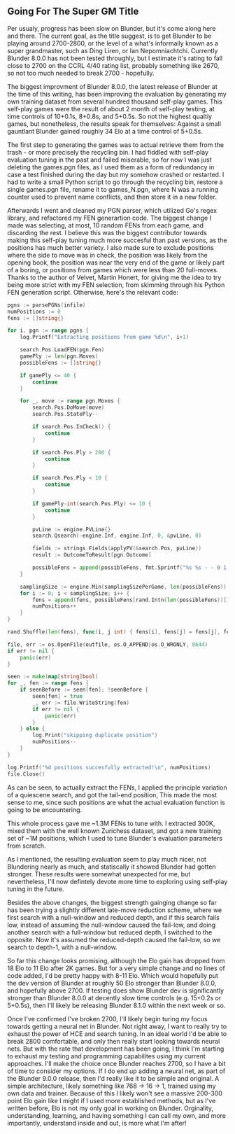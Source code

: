 Going For The Super GM Title
------------------------

Per usualy, progress has been slow on Blunder, but it's come along here and there. The current goal, as the title suggest,
is to get Blunder to be playing around 2700-2800, or the level of a what's informally known as a super grandmaster, 
such as Ding Liren, or Ian Nepomniachtchi. Currently Blunder 8.0.0 has not been tested throughly, but I estimate it's rating 
to fall close to 2700 on the CCRL 4/40 rating list, probably something like 2670, so not too much needed to break 2700 - hopefully.

The biggest improvment of Blunder 8.0.0, the latest release of Blunder at the time of this writing, has been improving the evaluation
by generating my own training dataset from several hundred thousand self-play games. This self-play games were the result of about 2
month of self-play testing, at time controls of 10+0.1s, 8+0.8s, and 5+0.5s. So not the highest qualtiy games, but nonetheless, the
results speak for themselves: Against a small gauntlant Blunder gained roughly 34 Elo at a time control of 5+0.5s.

The first step to generating the games was to actual retrieve them from the trash - or more precisely the recycling bin. I had
fiddled with self-play evaluation tuning in the past and failed miserable, so for now I was just deleting the games.pgn files,
as I used them as a form of redundancy in case a test finished during the day but my somehow crashed or restarted. I had to
write a small Python script to go through the recycling bin, restore a single games.pgn file, rename it to games_N.pgn, where
N was a running counter used to prevent name conflicts, and then store it in a new folder.

Afterwards I went and cleaned my PGN parser, which utilized Go's regex library, and refactored my FEN generartion code. The biggest
change I made was selecting, at most, 10 random FENs from each game, and discarding the rest. I believe this was the biggest contributor
towards making this self-play tuning much more succesful than past versions, as the positions has much better variety. I also made
sure to exclude positions where the side to move was in check, the position was likely from the opening book, the position was near the
very end of the game or likely part of a boring, or positions from games which were less than 20 full-moves. Thanks to the author of Velvet,
Martin Honert, for giving me the idea to try being more strict with my FEN selection, from skimming through his Python FEN generation script.
Otherwise, here's the relevant code:

```Go
pgns := parsePGNs(infile)
numPositions := 0
fens := []string{}

for i, pgn := range pgns {
	log.Printf("Extracting positions from game %d\n", i+1)

	search.Pos.LoadFEN(pgn.Fen)
	gamePly := len(pgn.Moves)
	possibleFens := []string{}

	if gamePly <= 40 {
		continue
	}

	for _, move := range pgn.Moves {
		search.Pos.DoMove(move)
		search.Pos.StatePly--

		if search.Pos.InCheck() {
			continue
		}

		if search.Pos.Ply > 200 {
			continue
		}

		if search.Pos.Ply < 10 {
			continue
		}

		if gamePly-int(search.Pos.Ply) <= 10 {
			continue
		}

		pvLine := engine.PVLine{}
		search.Qsearch(-engine.Inf, engine.Inf, 0, &pvLine, 0)

		fields := strings.Fields(applyPV(&search.Pos, pvLine))
		result := OutcomeToResult[pgn.Outcome]

		possibleFens = append(possibleFens, fmt.Sprintf("%s %s - - 0 1 [%s]\n", fields[0], fields[1], result))
	}

	samplingSize := engine.Min(samplingSizePerGame, len(possibleFens))
	for i := 0; i < samplingSize; i++ {
		fens = append(fens, possibleFens[rand.Intn(len(possibleFens))])
		numPositions++
	}
}

rand.Shuffle(len(fens), func(i, j int) { fens[i], fens[j] = fens[j], fens[i] })

file, err := os.OpenFile(outfile, os.O_APPEND|os.O_WRONLY, 0644)
if err != nil {
	panic(err)
}

seen := make(map[string]bool)
for _, fen := range fens {
	if seenBefore := seen[fen]; !seenBefore {
		seen[fen] = true
		_, err := file.WriteString(fen)
		if err != nil {
			panic(err)
		}
	} else {
		log.Print("skipping duplicate position")
		numPositions--
	}
}

log.Printf("%d positions succesfully extracted!\n", numPositions)
file.Close()
```

As can be seen, to actually extract the FENs, I applied the principle variation of a quiescene search, and got the tail-end position,
This made the most sense to me, since such positions are what the actual evaluation function is going to be encountering.

This whole process gave me ~1.3M FENs to tune with. I extracted 300K, mixed them with the well known Zurichess dataset, and got a new training set of
~1M positions, which I used to tune Blunder's evaluation parameters from scratch.

As I mentioned, the resulting evaluation seem to play much nicer, not Blundering nearly as much, and statiscally it showed Blunder had gotten stronger.
These results were somewhat unexpected for me, but nevertheless, I'll now defintely devote more time to exploring using self-play tuning in the future.

Besides the above changes, the biggest strength gainging change so far has been trying a slightly different late-move reduction scheme, 
where we first search with a null-window and reduced depth, and if this search fails low, instead of assuming the null-window caused the
fail-low, and doing another search with a full-window but reduced depth, I switched to the opposite. Now it's assumed the reduced-depth
caused the fail-low, so we search to depth-1, with a null-window.

So far this change looks promising, although the Elo gain has dropped from 18 Elo to 11 Elo after 2K games. But for a very simple change and no lines of
code added, I'd be pretty happy with 8-11 Elo. Which would hopefully put the dev version of Blunder at roughly 50 Elo stronger than Blunder 8.0.0, and
hopefully above 2700. If testing does show Blunder dev is significantly stronger than Blunder 8.0.0 at decently slow time controls (e.g. 15+0.2s or
5+0.5s), then I'll likely be releasing Blunder 8.1.0 within the next week or so.

Once I've confirmed I've broken 2700, I'll likely begin turing my focus towards getting a neural net in Blunder. Not right away, I want to really try to exhaust
the power of HCE and search tuning. In an ideal world I'd be able to break 2800 comfortable, and only then really start looking towards neural nets. But
with the rate that development has been going, I think I'm starting to exhaust my testing and programming capabilites using my current approaches. I'll make
the choice once Blunder reaches 2700, so I have a bit of time to consider my options. If I do end up adding a neural net, as part of the Blunder 9.0.0 release,
then I'd really like it to be simple and original. A simple architecture, likely something like 768 -> 16 -> 1, trained using my own data and trainer. Because
of this I likely won't see a massive 200-300 point Elo gain like I might if I used more established methods, but as I've written before, Elo is not my only
goal in working on Blunder. Orginality, understanding, learning, and having something I can call my own, and more importantly, understand inside and out, is
more what I'm after!
